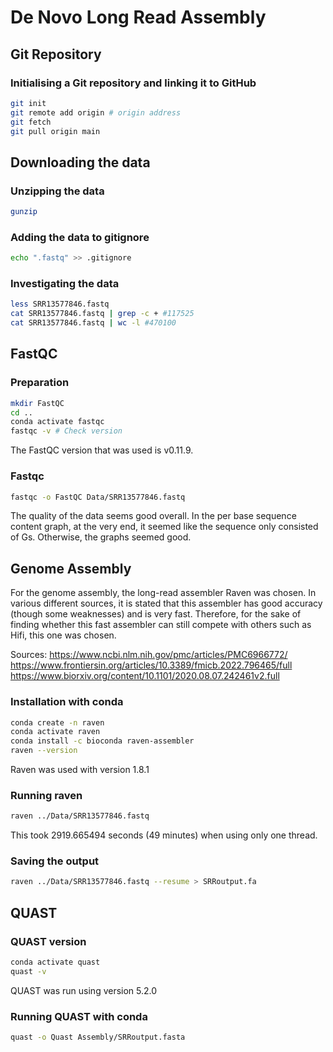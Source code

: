 # De Novo Long Read Assembly

## Git Repository
### Initialising a Git repository and linking it to GitHub

```bash
git init
git remote add origin # origin address
git fetch
git pull origin main
```

## Downloading the data
### Unzipping the data
```bash
gunzip
```

### Adding the data to gitignore
```bash
echo ".fastq" >> .gitignore
```

### Investigating the data
```bash
less SRR13577846.fastq
cat SRR13577846.fastq | grep -c + #117525
cat SRR13577846.fastq | wc -l #470100
```

## FastQC
### Preparation
```bash
mkdir FastQC
cd ..
conda activate fastqc
fastqc -v # Check version
```
The FastQC version that was used is v0.11.9.

### Fastqc
```bash
fastqc -o FastQC Data/SRR13577846.fastq
```
The quality of the data seems good overall. In the per base sequence content graph, at the very end, it seemed like the sequence only consisted of Gs. Otherwise, the graphs seemed good.

## Genome Assembly
For the genome assembly, the long-read assembler Raven was chosen. In various different sources, it is stated that this assembler has good accuracy (though some weaknesses) and is very fast. Therefore, for the sake of finding whether this fast assembler can still compete with others such as Hifi, this one was chosen.

Sources: https://www.ncbi.nlm.nih.gov/pmc/articles/PMC6966772/
https://www.frontiersin.org/articles/10.3389/fmicb.2022.796465/full
https://www.biorxiv.org/content/10.1101/2020.08.07.242461v2.full


### Installation with conda
```bash
conda create -n raven
conda activate raven
conda install -c bioconda raven-assembler
raven --version
```
Raven was used with version 1.8.1

### Running raven
```bash
raven ../Data/SRR13577846.fastq
```
This took 2919.665494 seconds (49 minutes) when using only one thread.

### Saving the output
```bash
raven ../Data/SRR13577846.fastq --resume > SRRoutput.fa
```

## QUAST
### QUAST version
```bash
conda activate quast
quast -v
```
QUAST was run using version 5.2.0

### Running QUAST with conda
```bash
quast -o Quast Assembly/SRRoutput.fasta
```

